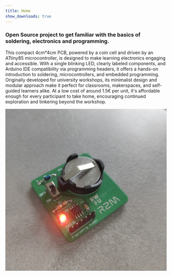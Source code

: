 ```yaml
---
title: Home
show_downloads: true
---
```

### Open Source project to get familiar with the basics of soldering, electronics and programming.

This compact 4cm*4cm PCB, powered by a coin cell and driven by an ATtiny85 microcontroller, is designed to make learning electronics engaging and accessible. With a single blinking LED, clearly labeled components, and Arduino IDE compatibility via programming headers, it offers a hands-on introduction to soldering, microcontrollers, and embedded programming. Originally developed for university workshops, its minimalist design and modular approach make it perfect for classrooms, makerspaces, and self-guided learners alike. At a low cost of around 1.5€ per unit, it's affordable enough for every participant to take home, encouraging continued exploration and tinkering beyond the workshop.

![Assembled v1 PCB](/docs/assets/v1-assembled.jpg)
